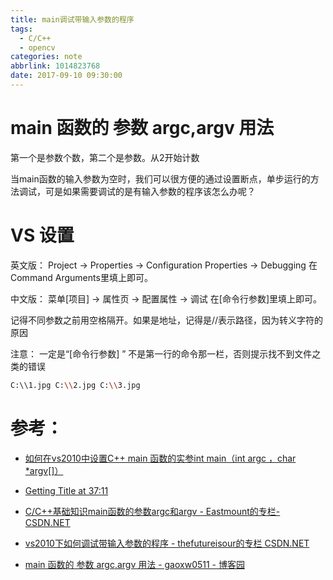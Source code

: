 ```yaml
---
title: main调试带输入参数的程序
tags:
  - C/C++
  - opencv
categories: note
abbrlink: 1014823768
date: 2017-09-10 09:30:00
---
```


<!-- toc -->
<!-- more -->

# main 函数的 参数 argc,argv 用法

第一个是参数个数，第二个是参数。从2开始计数

当main函数的输入参数为空时，我们可以很方便的通过设置断点，单步运行的方法调试，可是如果需要调试的是有输入参数的程序该怎么办呢？

# VS 设置

英文版：
Project -> Properties -> Configuration Properties -> Debugging
在Command Arguments里填上即可。

中文版：
菜单[项目] -> 属性页 -> 配置属性 -> 调试
在[命令行参数]里填上即可。

记得不同参数之前用空格隔开。如果是地址，记得是//表示路径，因为转义字符的原因

注意：
一定是“[命令行参数] ”  不是第一行的命令那一栏，否则提示找不到文件之类的错误

```bash
C:\\1.jpg C:\\2.jpg C:\\3.jpg
```

# 参考：

* [如何在vs2010中设置C++ main 函数的实参int main（int argc ，char *argv[]）](http://blog.csdn.net/ly763124994/article/details/13627971)

* [Getting Title at 37:11](https://jingyan.baidu.com/article/76a7e409d7ed47fc3b6e15c4.html)

* [C/C++基础知识main函数的参数argc和argv - Eastmount的专栏- CSDN.NET](http://blog.csdn.net/eastmount/article/details/20413773)

* [vs2010下如何调试带输入参数的程序 - thefutureisour的专栏   CSDN.NET](http://blog.csdn.net/thefutureisour/article/details/7686147)

* [main 函数的 参数 argc,argv 用法 - gaoxw0511 - 博客园](http://www.cnblogs.com/xiangwengao/archive/2012/03/30/2425698.html)
